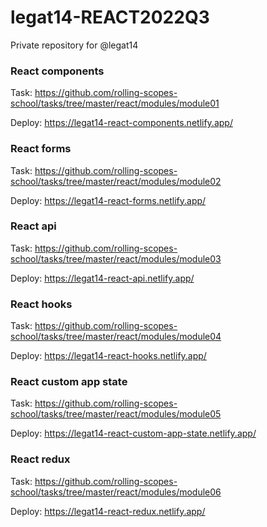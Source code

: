 # legat14-REACT2022Q3
Private repository for @legat14

### React components

Task: https://github.com/rolling-scopes-school/tasks/tree/master/react/modules/module01

Deploy: https://legat14-react-components.netlify.app/

### React forms

Task: https://github.com/rolling-scopes-school/tasks/tree/master/react/modules/module02

Deploy: https://legat14-react-forms.netlify.app/

### React api

Task: https://github.com/rolling-scopes-school/tasks/tree/master/react/modules/module03

Deploy: https://legat14-react-api.netlify.app/

### React hooks

Task: https://github.com/rolling-scopes-school/tasks/tree/master/react/modules/module04

Deploy: https://legat14-react-hooks.netlify.app/

### React custom app state

Task: https://github.com/rolling-scopes-school/tasks/tree/master/react/modules/module05

Deploy: https://legat14-react-custom-app-state.netlify.app/

### React redux

Task: https://github.com/rolling-scopes-school/tasks/tree/master/react/modules/module06

Deploy: https://legat14-react-redux.netlify.app/
